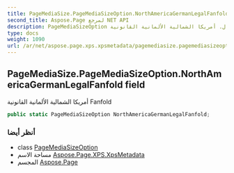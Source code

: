 ```yaml
---
title: PageMediaSize.PageMediaSizeOption.NorthAmericaGermanLegalFanfold
second_title: Aspose.Page لمرجع NET API
description: PageMediaSizeOption مجال. أمريكا الشمالية الألمانية القانونية Fanfold
type: docs
weight: 1090
url: /ar/net/aspose.page.xps.xpsmetadata/pagemediasize.pagemediasizeoption/northamericagermanlegalfanfold/
---
```

## PageMediaSize.PageMediaSizeOption.NorthAmericaGermanLegalFanfold field

أمريكا الشمالية الألمانية القانونية Fanfold

```csharp
public static PageMediaSizeOption NorthAmericaGermanLegalFanfold;
```

### أنظر أيضا

* class [PageMediaSizeOption](../)
* مساحة الاسم [Aspose.Page.XPS.XpsMetadata](../../pagemediasize.pagemediasizeoption/)
* المجسم [Aspose.Page](../../../)


